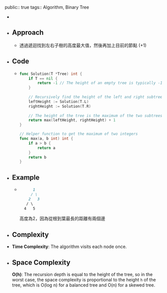 public:: true
tags:: Algorithm, Binary Tree

-
- ## Approach
	- 透過遞迴找到左右子樹的高度最大值，然後再加上目前的節點 (+1)
- ## Code
	- ```go
	  func Solution(T *Tree) int {
	      if T == nil {
	          return -1 // The height of an empty tree is typically -1 (or 0 in some cases)
	      }
	      
	      // Recursively find the height of the left and right subtrees
	      leftHeight := Solution(T.L)
	      rightHeight := Solution(T.R)
	      
	      // The height of the tree is the maximum of the two subtrees' heights, plus 1
	      return max(leftHeight, rightHeight) + 1
	  }
	  
	  // Helper function to get the maximum of two integers
	  func max(a, b int) int {
	      if a > b {
	          return a
	      }
	      return b
	  }
	  
	  ```
- ## Example
	- ```markdown
	        1
	       / \
	      2   3
	     / \
	    4   5
	  
	  ```
	  高度為2，因為從根到葉最長的距離有兩個邊
- ## Complexity
- **Time Complexity**: The algorithm visits each node once.
- ## Space Complexity
  **O(h)**: The recursion depth is equal to the height of the tree, so in the worst case, the space complexity is proportional to the height `h` of the tree, which is O(log n) for a balanced tree and O(n) for a skewed tree.